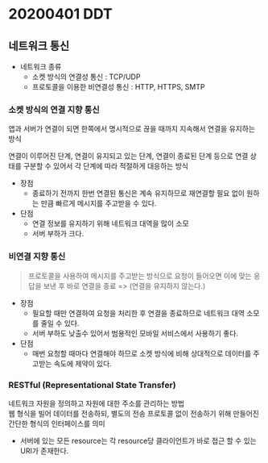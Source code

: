 # 20200401 DDT

## 네트워크 통신
- 네트워크 종류
    - 소켓 방식의 연결성 통신 : TCP/UDP
    - 프로토콜을 이용한 비연결성 통신 : HTTP, HTTPS, SMTP

### 소켓 방식의 연결 지향 통신
앱과 서버가 연결이 되면 한쪽에서 명시적으로 끊을 때까지 지속해서 연결을 유지하는 방식

연결이 이루어진 단계, 연결이 유지되고 있는 단계, 연결이 종료된 단계 등으로 연결 상태를 구분할 수 있어서 각 단계에 따라 적절하게 대응하는 방식

- 장점
    - 종료하기 전까지 한번 연결된 통신은 계속 유지하므로 재연결할 필요 없이 원하는 만큼 빠르게 메시지를 주고받을 수 있다.
- 단점
    - 연결 정보를 유지하기 위해 네트워크 대역을 많이 소모
    - 서버 부하가 크다.

### 비연결 지향 통신
> 프로토콜을 사용하여 메시지를 주고받는 방식으로 요청이 들어오면 이에 맞는 응답을 보낸 후 바로 연결을 종료 => (연결을 유지하지 않는다.)

- 장점
    - 필요할 때만 연결하여 요청을 처리한 후 연결을 종료하므로 네트워크 대역 소모를 줄일 수 있다.
    - 서버 부하도 낮출수 있어서 범용적인 모바일 서비스에서 사용하기 좋다.
- 단점
    - 매번 요청할 때마다 연결해야 하므로 소켓 방식에 비해 상대적으로 데이터를 주고받는 속도에 제약이 있다.

### RESTful (Representational State Transfer)
네트워크 자원을 정의하고 자원에 대한 주소를 관리하는 방법<br>
웹 형식을 빌어 데이터를 전송하되, 별도의 전송 프로토콜 없이 전송하기 위해 만들어진 간단한 형식의 인터페이스를 의미
- 서버에 있는 모든 resource는 각 resource당 클라이언트가 바로 접근 할 수 있는 URI가 존재한다.
